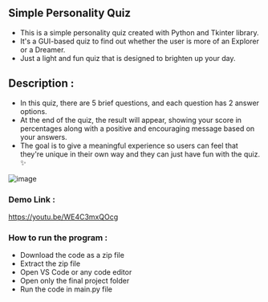 ## Simple Personality Quiz
- This is a simple personality quiz created with Python and Tkinter library. 
- It's a GUI-based quiz to find out whether the user is more of an Explorer or a Dreamer. 
- Just a light and fun quiz that is designed to brighten up your day.

## Description :
- In this quiz, there are 5 brief questions, and each question has 2 answer options.
- At the end of the quiz, the result will appear, showing your score in percentages along with a positive and encouraging message based on your answers.
- The goal is to give a meaningful experience so users can feel that they're unique in their own way and they can just have fun with the quiz. ✨

![image](https://github.com/user-attachments/assets/64cc20fa-6fec-405f-8b3c-682dcf59a3e6)

### Demo Link :
https://youtu.be/WE4C3mxQOcg

### How to run the program :
- Download the code as a zip file
- Extract the zip file
- Open VS Code or any code editor
- Open only the final project folder
- Run the code in main.py file  
